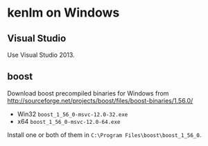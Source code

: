 # kenlm on Windows

## Visual Studio

Use Visual Studio 2013.

## boost

Download boost precompiled binaries for Windows from
http://sourceforge.net/projects/boost/files/boost-binaries/1.56.0/

* Win32 `boost_1_56_0-msvc-12.0-32.exe`
* x64 `boost_1_56_0-msvc-12.0-64.exe`

Install one or both of them in `C:\Program Files\boost\boost_1_56_0`.
